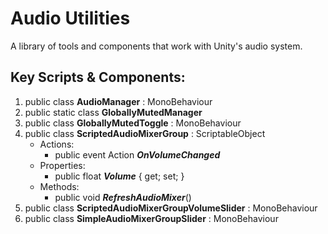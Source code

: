 # Audio Utilities
A library of tools and components that work with Unity's audio system.

## Key Scripts & Components:
1. public class **AudioManager** : MonoBehaviour
1. public static class **GloballyMutedManager**
1. public class **GloballyMutedToggle** : MonoBehaviour
1. public class **ScriptedAudioMixerGroup** : ScriptableObject
   * Actions: 
      * public event Action ***OnVolumeChanged*** 
   * Properties: 
      * public float ***Volume***  { get; set; }
   * Methods: 
      * public void ***RefreshAudioMixer***()
1. public class **ScriptedAudioMixerGroupVolumeSlider** : MonoBehaviour
1. public class **SimpleAudioMixerGroupSlider** : MonoBehaviour
